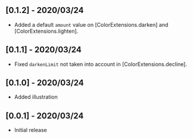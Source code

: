 ## [0.1.2] - 2020/03/24

* Added a default `amount` value on [ColorExtensions.darken] and [ColorExtensions.lighten].

## [0.1.1] - 2020/03/24

* Fixed `darkenLimit` not taken into account in [ColorExtensions.decline].

## [0.1.0] - 2020/03/24

* Added illustration

## [0.0.1] - 2020/03/24

* Initial release
